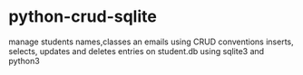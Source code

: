 # python-crud-sqlite
manage students names,classes an emails using CRUD conventions inserts, selects, updates and deletes entries on student.db using sqlite3 and python3
